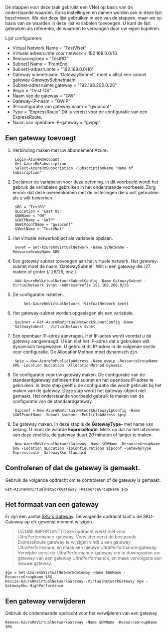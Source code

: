 De stappen voor deze taak gebruikt een VNet op basis van de onderstaande waarden. Extra instellingen en namen worden ook in deze lijst beschreven. We niet deze lijst gebruiken in een van de stappen, maar we op basis van de waarden in deze lijst variabelen toevoegen. U kunt de lijst gebruiken als referentie, de waarden te vervangen door uw eigen kopiëren.

Lijst configureren:
    
- Virtual Network Name = "TestVNet"
- Virtuele adresruimte voor netwerk = 192.168.0.0/16
- Resourcegroep = "TestRG"
- Subnet1 Name = 'FrontEnd' 
- Subnet1-adresruimte = "192.168.0.0/16"
- Gateway subnetnaam: 'GatewaySubnet', moet u altijd een subnet gateway *GatewaySubnet*naam.
- Subnet-adresruimte gateway = "192.168.200.0/26"
- Regio = "Oost-US"
- Naam van de gateway = "GW"
- Gateway-IP-naam = "GWIP"
- IP-configuratie van gateway naam = "gwipconf"
-  Type = "ExpressRoute" Dit is vereist voor de configuratie van een ExpressRoute.
- Naam van openbare IP-gateway = "gwpip"


## <a name="add-a-gateway"></a>Een gateway toevoegt

1. Verbinding maken met uw abonnement Azure. 

        Login-AzureRmAccount
        Get-AzureRmSubscription 
        Select-AzureRmSubscription -SubscriptionName "Name of subscription"

2. Declareer de variabelen voor deze oefening. In dit voorbeeld wordt het gebruik de variabelen gebruiken in het onderstaande voorbeeld. Zorg ervoor dat deze overeenkomen met de instellingen die u wilt gebruiken als u wilt bewerken. 
        
        $RG = "TestRG"
        $Location = "East US"
        $GWName = "GW"
        $GWIPName = "GWIP"
        $GWIPconfName = "gwipconf"
        $VNetName = "TestVNet"

3. Het virtuele netwerkobject als variabele opslaan.

        $vnet = Get-AzureRmVirtualNetwork -Name $VNetName -ResourceGroupName $RG

4. Een gateway subnet toevoegen aan het virtuele netwerk. Het gateway-subnet moet de naam 'GatewaySubnet'. Wilt u een gateway die /27 maken of groter (/ 26/25, enz.).
            
        Add-AzureRmVirtualNetworkSubnetConfig -Name GatewaySubnet -VirtualNetwork $vnet -AddressPrefix 192.168.200.0/26

5. De configuratie instellen.

            Set-AzureRmVirtualNetwork -VirtualNetwork $vnet

6. Het gateway-subnet worden opgeslagen als een variabele.

        $subnet = Get-AzureRmVirtualNetworkSubnetConfig -Name 'GatewaySubnet' -VirtualNetwork $vnet

7. Een openbaar IP-adres aanvragen. Het IP-adres wordt voordat u de gateway aangevraagd. U kan niet het IP-adres dat u gebruiken wilt. dynamisch toegewezen. U gebruikt dit IP-adres in de volgende sectie voor configuratie. De AllocationMethod moet dynamisch zijn.

        $pip = New-AzureRmPublicIpAddress -Name gwpip -ResourceGroupName $RG -Location $Location -AllocationMethod Dynamic

8. De configuratie voor uw gateway maken. De configuratie van de standaardgateway definieert het subnet en het openbare IP-adres te gebruiken. In deze stap geeft u de configuratie die wordt gebruikt bij het maken van de gateway. Deze stap wordt het gateway-object niet gemaakt. Het onderstaande voorbeeld gebruik te maken van de configuratie van de standaardgateway. 

        $ipconf = New-AzureRmVirtualNetworkGatewayIpConfig -Name $GWIPconfName -Subnet $subnet -PublicIpAddress $pip

9. De gateway maken. In deze stap is de **GatewayType-** met name van belang. U moet de waarde **ExpressRoute**. Merk op dat na het uitvoeren van deze cmdlets, de gateway duurt 20 minuten of langer te maken.

        New-AzureRmVirtualNetworkGateway -Name $GWName -ResourceGroupName $RG -Location $Location -IpConfigurations $ipconf -GatewayType Expressroute -GatewaySku Standard

## <a name="verify-the-gateway-was-created"></a>Controleren of dat de gateway is gemaakt.

Gebruik de volgende opdracht om te controleren of de gateway is gemaakt.

    Get-AzureRmVirtualNetworkGateway -ResourceGroupName $RG

## <a name="resize-a-gateway"></a>Het formaat van een gateway

Er zijn een aantal [SKU's Gateway](../articles/expressroute/expressroute-about-virtual-network-gateways.md). De volgende opdracht kunt u de SKU-Gateway op elk gewenst moment wijzigen.

>[AZURE.IMPORTANT] Deze opdracht werkt niet voor UltraPerformance-gateway. Verwijder eerst de bestaande ExpressRoute gateway te wijzigen vindt u een gateway UltraPerformance, en maak een nieuwe UltraPerformance-gateway. Verwijder eerst de UltraPerformance-gateway om te downgraden uw gateway van een gateway UltraPerformance, en maak vervolgens een nieuwe gateway.

    $gw = Get-AzureRmVirtualNetworkGateway -Name $GWName -ResourceGroupName $RG
    Resize-AzureRmVirtualNetworkGateway -VirtualNetworkGateway $gw -GatewaySku HighPerformance

## <a name="remove-a-gateway"></a>Een gateway verwijderen

Gebruik de onderstaande opdracht voor het verwijderen van een gateway

    Remove-AzureRmVirtualNetworkGateway -Name $GWName -ResourceGroupName $RG  
